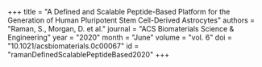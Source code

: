 +++
title = "A Defined and Scalable Peptide-Based Platform for the Generation of Human Pluripotent Stem Cell-Derived Astrocytes"
authors = "Raman, S., Morgan, D. et al."
journal = "ACS Biomaterials Science & Engineering"
year = "2020"
month = "June"
volume = "vol. 6"
doi = "10.1021/acsbiomaterials.0c00067"
id = "ramanDefinedScalablePeptideBased2020"
+++
